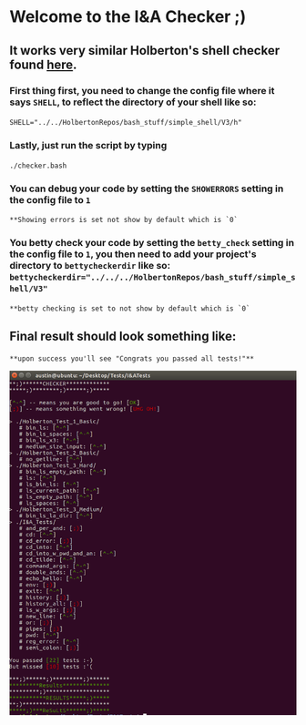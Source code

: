 # Welcome to the I&A Checker ;)
## It works very similar Holberton's shell checker found [here](https://github.com/holbertonschool/0x15.c/).

### First thing first, you need to change the config file where it says `SHELL`, to reflect the directory of your shell like so: 
`SHELL="../../HolbertonRepos/bash_stuff/simple_shell/V3/h"`

### Lastly, just run the script by typing 
`./checker.bash`

### You can debug your code by setting the `SHOWERRORS` setting in the config file to `1`
	**Showing errors is set not show by default which is `0`

### You betty check your code by setting the `betty_check` setting in the config file to `1`, you then need to add your project's directory to `bettycheckerdir` like so: `bettycheckerdir="../../../HolbertonRepos/bash_stuff/simple_shell/V3"`
	**betty checking is set to not show by default which is `0`

## Final result should look something like: 
	**upon success you'll see "Congrats you passed all tests!"**

![](exampleout.png)
